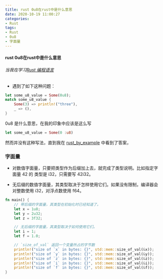 ```yaml
---
title: rust 0u8在rust中是什么意思
date: 2020-10-19 11:00:27
categories:
- Rust
tags:
- Rust
- 0u8
- 字面量
---
```


#### rust 0u8在rust中是什么意思  
###### 当我在学习[Rust 编程语言](https://learnku.com/docs/rust-lang/2018/ch06-03-if-let/4515)  
* 遇到了如下这种问题：  
``` rust
let some_u8_value = Some(0u8);
match some_u8_value {
    Some(3) => println!("three"),
    _ => (),
}
```
0u8 是什么意思，在我的印象中应该是这么写    
``` rust
let some_u8_value = Some(0 :u8)
```  
然而并没有这种写法，直到我在 [rust_by_example](https://rustwiki.org/zh-CN/rust-by-example/types/literals.html) 中看到了答案，

### 字面量

* 对数值字面量，只要把类型作为后缀加上去，就完成了类型说明。比如指定字面量 42 的 类型是 i32，只需要写 42i32。

* 无后缀的数值字面量，其类型取决于怎样使用它们。如果没有限制，编译器会对整数使用 i32，对浮点数使用 f64。

``` rust
fn main() {
    // 带后缀的字面量，其类型在初始化时已经知道了。
    let x = 1u8;
    let y = 2u32;
    let z = 3f32;

    // 无后缀的字面量，其类型取决于如何使用它们。
    let i = 1;
    let f = 1.0;

    // `size_of_val` 返回一个变量所占的字节数
    println!("size of `x` in bytes: {}", std::mem::size_of_val(&x));
    println!("size of `y` in bytes: {}", std::mem::size_of_val(&y));
    println!("size of `z` in bytes: {}", std::mem::size_of_val(&z));
    println!("size of `i` in bytes: {}", std::mem::size_of_val(&i));
    println!("size of `f` in bytes: {}", std::mem::size_of_val(&f));
}
```


